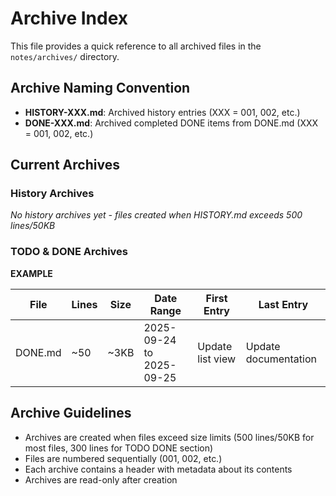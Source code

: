# Archive Index

This file provides a quick reference to all archived files in the `notes/archives/` directory.

## Archive Naming Convention

- **HISTORY-XXX.md**: Archived history entries (XXX = 001, 002, etc.)
- **DONE-XXX.md**: Archived completed DONE items from DONE.md (XXX = 001, 002, etc.)

## Current Archives

### History Archives

_No history archives yet - files created when HISTORY.md exceeds 500 lines/50KB_

### TODO & DONE Archives

**EXAMPLE**

| File    | Lines | Size | Date Range               | First Entry        | Last Entry           |
| ------- | ----- | ---- | ------------------------ | ------------------ | -------------------- |
| DONE.md | ~50   | ~3KB | 2025-09-24 to 2025-09-25 | Update list view   | Update documentation |


## Archive Guidelines

- Archives are created when files exceed size limits (500 lines/50KB for most files, 300 lines for TODO DONE section)
- Files are numbered sequentially (001, 002, etc.)
- Each archive contains a header with metadata about its contents
- Archives are read-only after creation
